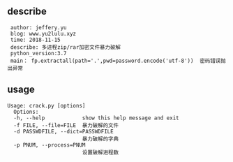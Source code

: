 
## describe
     author: jeffery.yu
     blog: www.yu2lulu.xyz
     time: 2018-11-15
     describe: 多进程zip/rar加密文件暴力破解
     python_version:3.7
     main： fp.extractall(path='.',pwd=password.encode('utf-8'))  密码错误抛出异常


## usage
    
    Usage: crack.py [options]
      Options:
      -h, --help            show this help message and exit
      -f FILE, --file=FILE  暴力破解的文件
      -d PASSWDFILE, --dict=PASSWDFILE
                            暴力破解的字典
      -p PNUM, --process=PNUM
                            设置破解进程数

